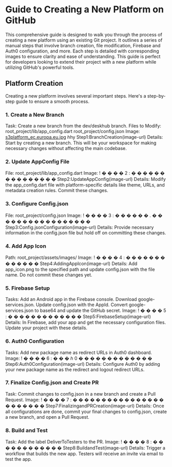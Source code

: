 # Guide to Creating a New Platform on GitHub

This comprehensive guide is designed to walk you through the process of creating a new platform using an existing Git project. It outlines a series of manual steps that involve branch creation, file modification, Firebase and Auth0 configuration, and more. Each step is detailed with corresponding images to ensure clarity and ease of understanding. This guide is perfect for developers looking to extend their project with a new platform while utilizing GitHub's powerful tools.

## Platform Creation

Creating a new platform involves several important steps. Here's a step-by-step guide to ensure a smooth process.

### 1. Create a New Branch

Task: Create a new branch from the dev/deskhub branch.
Files to Modify:
root_project/lib/app_config.dart
root_project/config.json
Image: [s3platform_ec.europa.eu.jpg](https://github.com/Parallel-Loop/fn7-mobile-io/blob/main/s3platform_ec.europa.eu.jpg)
ℎhy
Step1:BranchCreation(image-url)
Details: Start by creating a new branch. This will be your workspace for making necessary changes without affecting the main codebase.
### 2. Update AppConfig File

File: root_project/lib/app_config.dart
Image: !
�
�
�
�
2
:
�
�
�
�
�
�
�
�
�
�
�
�
�
�
�
Step2:UpdateAppConfig(image-url)
Details: Modify the app_config.dart file with platform-specific details like theme, URLs, and metadata creation rules. Commit these changes.
### 3. Configure Config.json

File: root_project/config.json
Image: !
�
�
�
�
3
:
�
�
�
�
�
�
.
�
�
�
�
�
�
�
�
�
�
�
�
�
�
�
�
�
Step3:Config.jsonConfiguration(image-url)
Details: Provide necessary information in the config.json file but hold off on committing these changes.
### 4. Add App Icon

Path: root_project/assets/images/
Image: !
�
�
�
�
4
:
�
�
�
�
�
�
�
�
�
�
�
�
�
Step4:AddingAppIcon(image-url)
Details: Add app_icon.png to the specified path and update config.json with the file name. Do not commit these changes yet.
### 5. Firebase Setup

Tasks:
Add an Android app in the Firebase console.
Download google-services.json.
Update config.json with the AppId.
Convert google-services.json to base64 and update the GitHub secret.
Image: !
�
�
�
�
5
:
�
�
�
�
�
�
�
�
�
�
�
�
�
Step5:FirebaseSetup(image-url)
Details: In Firebase, add your app and get the necessary configuration files. Update your project with these details.
### 6. Auth0 Configuration

Tasks:
Add new package name as redirect URLs in Auth0 dashboard.
Image: !
�
�
�
�
6
:
�
�
�
ℎ
0
�
�
�
�
�
�
�
�
�
�
�
�
�
Step6:Auth0Configuration(image-url)
Details: Configure Auth0 by adding your new package name as the redirect and logout redirect URLs.
### 7. Finalize Config.json and Create PR

Task: Commit changes to config.json in a new branch and create a Pull Request.
Image: !
�
�
�
�
7
:
�
�
�
�
�
�
�
�
�
�
�
�
�
�
�
�
�
�
�
�
�
�
�
Step7:FinalizingandPRCreation(image-url)
Details: Once all configurations are done, commit your final changes to config.json, create a new branch, and open a Pull Request.
### 8. Build and Test

Task: Add the label DeliverToTesters to the PR.
Image: !
�
�
�
�
8
:
�
�
�
�
�
�
�
�
�
�
�
�
Step8:BuildandTest(image-url)
Details: Trigger a workflow that builds the new app. Testers will receive an invite via email to test the app.
